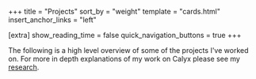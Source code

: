 
+++
title = "Projects"
sort_by = "weight"
template = "cards.html"
insert_anchor_links = "left"

[extra]
show_reading_time = false
quick_navigation_buttons = true
+++

The following is a high level overview of some of the projects I've worked on.
For more in depth explanations of my work on Calyx please see my
[research](../research).
